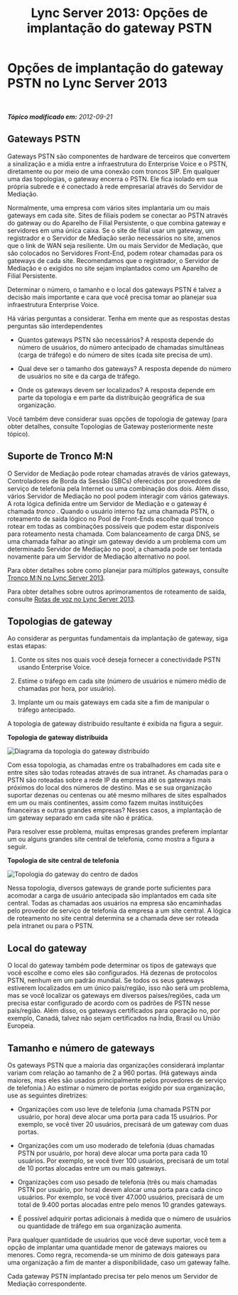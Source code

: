 ﻿---
title: 'Lync Server 2013: Opções de implantação do gateway PSTN'
TOCTitle: Opções de implantação do gateway PSTN
ms:assetid: d1ab4f74-18aa-40c7-a8cf-ec806cf6e28a
ms:mtpsurl: https://technet.microsoft.com/pt-br/library/Gg398899(v=OCS.15)
ms:contentKeyID: 49308182
ms.date: 05/19/2016
mtps_version: v=OCS.15
ms.translationtype: HT
---

# Opções de implantação do gateway PSTN no Lync Server 2013

 

_**Tópico modificado em:** 2012-09-21_

## Gateways PSTN

Gateways PSTN são componentes de hardware de terceiros que convertem a sinalização e a mídia entre a infraestrutura do Enterprise Voice e o PSTN, diretamente ou por meio de uma conexão com troncos SIP. Em qualquer uma das topologias, o gateway encerra o PSTN. Ele fica isolado em sua própria subrede e é conectado à rede empresarial através do Servidor de Mediação.

Normalmente, uma empresa com vários sites implantaria um ou mais gateways em cada site. Sites de filiais podem se conectar ao PSTN através do gateway ou do Aparelho de Filial Persistente, o que combina gateway e servidores em uma única caixa. Se o site de filial usar um gateway, um registrador e o Servidor de Mediação serão necessários no site, amenos que o link de WAN seja resiliente. Um ou mais Servidor de Mediação, que são colocados no Servidores Front-End, podem rotear chamadas para os gateways de cada site. Recomendamos que o registrador, o Servidor de Mediação e o exigidos no site sejam implantados como um Aparelho de Filial Persistente.

Determinar o número, o tamanho e o local dos gateways PSTN é talvez a decisão mais importante e cara que você precisa tomar ao planejar sua infraestrutura Enterprise Voice.

Há várias perguntas a considerar. Tenha em mente que as respostas destas perguntas são interdependentes

  - Quantos gateways PSTN são necessários? A resposta depende do número de usuários, do número antecipado de chamadas simultâneas (carga de tráfego) e do número de sites (cada site precisa de um).

  - Qual deve ser o tamanho dos gateways? A resposta depende do número de usuários no site e da carga de tráfego.

  - Onde os gateways devem ser localizados? A resposta depende em parte da topologia e em parte da distribuição geográfica de sua organização.

Você também deve considerar suas opções de topologia de gateway (para obter detalhes, consulte Topologias de Gateway posteriormente neste tópico).

## Suporte de Tronco M:N

O Servidor de Mediação pode rotear chamadas através de vários gateways, Controladores de Borda da Sessão (SBCs) oferecidos por provedores de serviço de telefonia pela Internet ou uma combinação dos dois. Além disso, vários Servidor de Mediação no pool podem interagir com vários gateways. A rota lógica definida entre um Servidor de Mediação e o gateway é chamada *tronco* . Quando o usuário interno faz uma chamada PSTN, o roteamento de saída lógico no Pool de Front-Ends escolhe qual tronco rotear em todas as combinações possíveis que podem estar disponíveis para roteamento nesta chamada. Com balanceamento de carga DNS, se uma chamada falhar ao atingir um gateway devido a um problema com um determinado Servidor de Mediação no pool, a chamada pode ser tentada novamente para um Servidor de Mediação alternativo no pool.

Para obter detalhes sobre como planejar para múltiplos gateways, consulte [Tronco M:N no Lync Server 2013](lync-server-2013-m-n-trunk.md).

Para obter detalhes sobre outros aprimoramentos de roteamento de saída, consulte [Rotas de voz no Lync Server 2013](lync-server-2013-voice-routes.md).

## Topologias de gateway

Ao considerar as perguntas fundamentais da implantação de gateway, siga estas etapas:

1.  Conte os sites nos quais você deseja fornecer a conectividade PSTN usando Enterprise Voice.

2.  Estime o tráfego em cada site (número de usuários e número médio de chamadas por hora, por usuário).

3.  Implante um ou mais gateways em cada site a fim de manipular o tráfego antecipado.

A topologia de gateway distribuído resultante é exibida na figura a seguir.

**Topologia de gateway distribuída**

![Diagrama da topologia do gateway distribuído](images/Gg398899.f0f65a0b-a462-491a-878b-4d4bf0a96f6d(OCS.15).jpg "Diagrama da topologia do gateway distribuído")

Com essa topologia, as chamadas entre os trabalhadores em cada site e entre sites são todas roteadas através de sua intranet. As chamadas para o PSTN são roteadas sobre a rede IP da empresa até os gateways mais próximos do local dos números de destino. Mas e se sua organização suportar dezenas ou centenas ou até mesmo milhares de sites espalhados em um ou mais continentes, assim como fazem muitas instituições financeiras e outras grandes empresas? Nesses casos, a implantação de um gateway separado em cada site não é prática.

Para resolver esse problema, muitas empresas grandes preferem implantar um ou alguns grandes site central de telefonia, como mostra a figura a seguir.

**Topologia de site central de telefonia**

![Topologia do gateway do centro de dados](images/Gg398899.927f4808-bf74-405a-be20-2cd9cd87af6d(OCS.15).jpg "Topologia do gateway do centro de dados")

Nessa topologia, diversos gateways de grande porte suficientes para acomodar a carga de usuário antecipada são implantados em cada site central. Todas as chamadas aos usuários na empresa são encaminhadas pelo provedor de serviço de telefonia da empresa a um site central. A lógica de roteamento no site central determina se a chamada deve ser roteada pela intranet ou para o PSTN.

## Local do gateway

O local do gateway também pode determinar os tipos de gateways que você escolhe e como eles são configurados. Há dezenas de protocolos PSTN, nenhum em um padrão mundial. Se todos os seus gateways estiverem localizados em um único país/região, isso não será um problema, mas se você localizar os gateways em diversos países/regiões, cada um precisa estar configurado de acordo com os padrões de PSTN nesse país/região. Além disso, os gateways certificados para operação no, por exemplo, Canadá, talvez não sejam certificados na Índia, Brasil ou União Europeia.

## Tamanho e número de gateways

Os gateways PSTN que a maioria das organizações considerará implantar variam com relação ao tamanho de 2 a 960 portas. (Há gateways ainda maiores, mas eles são usados principalmente pelos provedores de serviço de telefonia.) Ao estimar o número de portas exigido por sua organização, use as seguintes diretrizes:

  - Organizações com uso leve de telefonia (uma chamada PSTN por usuário, por hora) deve alocar uma porta para cada 15 usuários. Por exemplo, se você tiver 20 usuários, precisará de um gateway com duas portas.

  - Organizações com um uso moderado de telefonia (duas chamadas PSTN por usuário, por hora) deve alocar uma porta para cada 10 usuários. Por exemplo, se você tiver 100 usuários, precisará de um total de 10 portas alocadas entre um ou mais gateways.

  - Organizações com uso pesado de telefonia (três ou mais chamadas PSTN por usuário, por hora) devem alocar uma porta para cada cinco usuários. Por exemplo, se você tiver 47.000 usuários, precisará de um total de 9.400 portas alocadas entre pelo menos 10 grandes gateways.

  - É possível adquirir portas adicionais à medida que o número de usuários ou quantidade de tráfego em sua organização aumenta.

Para qualquer quantidade de usuários que você deve suportar, você tem a opção de implantar uma quantidade menor de gateways maiores ou menores. Como regra, recomenda-se um mínimo de dois gateways para uma organização a fim de manter a disponibilidade, caso um gateway falhe.

Cada gateway PSTN implantado precisa ter pelo menos um Servidor de Mediação correspondente.


